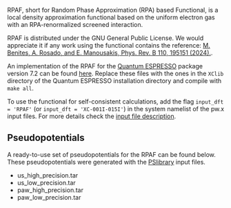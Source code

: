 RPAF, short for Random Phase Approximation (RPA) based Functional, is a local density approximation functional based on the uniform electron gas with an RPA-renormalized screened interaction.

RPAF is distributed under the GNU General Public License. We would appreciate it if any work using the functional contains the reference: [M. Benites, A. Rosado, and E. Manousakis, Phys. Rev. B 110, 195151 (2024).](https://journals.aps.org/prb/abstract/10.1103/PhysRevB.110.195151).

An implementation of the RPAF for the [Quantum ESPRESSO](https://www.quantum-espresso.org/) package version 7.2 can be found [here](rpaf.tar.gz). Replace these files with the ones in the ```XClib``` directory of the Quantum ESPRESSO installation directory and compile with ```make all```.

To use the functional for self-consistent calculations, add the flag ```input_dft = 'RPAF'``` (or ```input_dft = 'XC-001I-015I'```) in the system namelist of the pw.x input files. For more details check the [input file description](https://www.quantum-espresso.org/Doc/INPUT_PW.html).

## Pseudopotentials

A ready-to-use set of pseudopotentials for the RPAF can be found below. These pseudopotentials were generated with the [PSlibrary](https://dalcorso.github.io/pslibrary/) input files.

- us_high_precision.tar
- us_low_precision.tar
- paw_high_precision.tar
- paw_low_precision.tar
